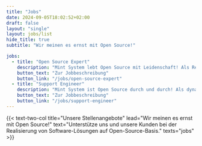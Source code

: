 ```yaml
---
title: "Jobs"
date: 2024-09-05T18:02:52+02:00
draft: false
layout: "single"
layout: jobs/list
hide_title: true
subtitle: "Wir meinen es ernst mit Open Source!"

jobs:
  - title: "Open Source Expert"
    description: "Mint System lebt Open Source mit Leidenschaft! Als Remote-First-Unternehmen begleiten wir Kunden bei der Integration von Softwarelösungen wie Odoo und setzen dabei auf erfahrene Mitarbeitende, die mit Begeisterung jede neue Herausforderung angehen. Werde Teil unseres Teams und hilf uns, die Zukunft der Open Source Software mitzugestalten!"
    button_text: "Zur Jobbeschreibung"
    button_link: "/jobs/open-source-expert"
  - title: "Support Engineer"
    description: "Mint System ist Open Source durch und durch! Als dynamisches, remote-first Unternehmen begleiten wir Kunden bei der Implementierung von modernen Lösungen wie Odoo und Nextcloud. Werde Teil unseres Teams und gestalte die Zukunft der Open Source mit!"
    button_text: "Zur Jobbeschreibung"
    button_link: "/jobs/support-engineer"
---
```


{{< text-two-col 
  title="Unsere Stellenangebote" 
  lead="Wir meinen es ernst mit Open Source!" 
  text="Unterstütze uns und unsere Kunden bei der Realisierung von Software-Lösungen auf Open-Source-Basis." 
  texts="jobs" >}}
